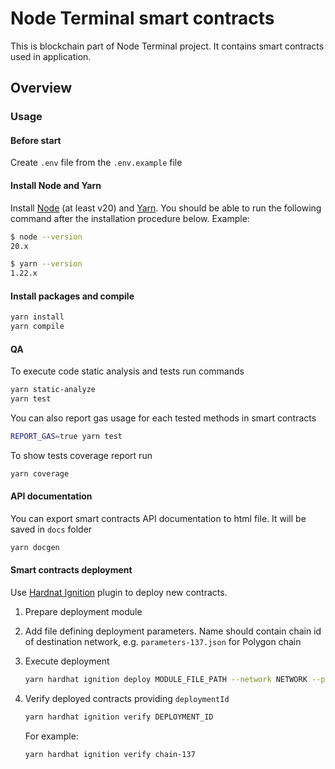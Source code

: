 # Node Terminal smart contracts

This is blockchain part of Node Terminal project. It contains smart contracts used in application.

## Overview

### Usage

#### Before start

Create `.env` file from the `.env.example` file

#### Install Node and Yarn

Install [Node](http://nodejs.org/) (at least v20) and [Yarn](https://classic.yarnpkg.com/lang/en/docs/install/). You should be able to run the following command after the installation procedure below. Example:

```bash
$ node --version
20.x

$ yarn --version
1.22.x
```

#### Install packages and compile

```bash
yarn install
yarn compile

```

#### QA

To execute code static analysis and tests run commands

```bash
yarn static-analyze
yarn test
```

You can also report gas usage for each tested methods in smart contracts

```bash
REPORT_GAS=true yarn test
```

To show tests coverage report run

```bash
yarn coverage
```

#### API documentation

You can export smart contracts API documentation to html file. It will be saved in `docs` folder

```bash
yarn docgen
```

#### Smart contracts deployment

Use [Hardnat Ignition](https://hardhat.org/ignition/docs/getting-started#overview) plugin to deploy new contracts.

1. Prepare deployment module
2. Add file defining deployment parameters. Name should contain chain id of destination network, e.g. `parameters-137.json` for Polygon chain
3. Execute deployment

    ```bash
    yarn hardhat ignition deploy MODULE_FILE_PATH --network NETWORK --parameters PARAMETERS_FILE_PATH
    ```

4. Verify deployed contracts providing `deploymentId`

    ```bash
    yarn hardhat ignition verify DEPLOYMENT_ID
    ```

    For example:

    ```bash
    yarn hardhat ignition verify chain-137
    ```
